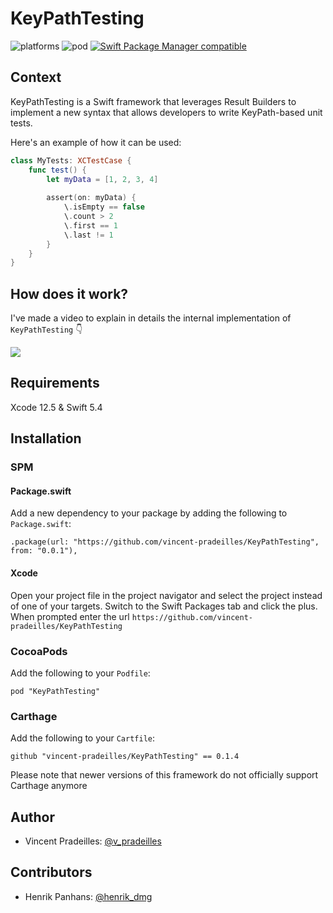 # KeyPathTesting

![platforms](https://img.shields.io/badge/platforms-iOS-333333.svg)
![pod](https://img.shields.io/cocoapods/v/KeyPathTesting.svg)
[![Swift Package Manager compatible](https://img.shields.io/badge/Swift%20Package%20Manager-compatible-brightgreen.svg)](https://github.com/apple/swift-package-manager)

## Context

KeyPathTesting is a Swift framework that leverages Result Builders to implement a new syntax that allows developers to write KeyPath-based unit tests.

Here's an example of how it can be used:

```swift
class MyTests: XCTestCase {
    func test() {
        let myData = [1, 2, 3, 4]
        
        assert(on: myData) {
            \.isEmpty == false
            \.count > 2
            \.first == 1
            \.last != 1
        }
    }
}
```

## How does it work?

I've made a video to explain in details the internal implementation of `KeyPathTesting` 👇

[![](https://img.youtube.com/vi/58IChtjCPGM/0.jpg)](https://www.youtube.com/watch?v=58IChtjCPGM)

## Requirements

Xcode 12.5 & Swift 5.4

## Installation

### SPM

#### Package.swift

Add a new dependency to your package by adding the following to `Package.swift`:

```
.package(url: "https://github.com/vincent-pradeilles/KeyPathTesting", from: "0.0.1"),
```

#### Xcode

Open your project file in the project navigator and select the project instead of one of your targets. Switch to the Swift Packages tab and click the plus.
When prompted enter the url `https://github.com/vincent-pradeilles/KeyPathTesting`

### CocoaPods

Add the following to your `Podfile`:

`pod "KeyPathTesting"`

### Carthage

Add the following to your `Cartfile`:

`github "vincent-pradeilles/KeyPathTesting" == 0.1.4` 

Please note that newer versions of this framework do not officially support Carthage anymore

## Author

* Vincent Pradeilles: [@v_pradeilles](https://twitter.com/v_pradeilles)

## Contributors

* Henrik Panhans: [@henrik_dmg](https://twitter.com/henrik_dmg)
